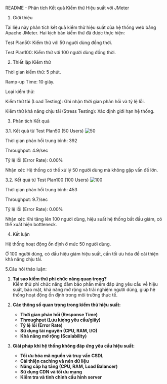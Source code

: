 README - Phân tích Kết quả Kiểm thử Hiệu suất với JMeter

1. Giới thiệu

Tài liệu này phân tích kết quả kiểm thử hiệu suất của hệ thống web bằng Apache JMeter. Hai kịch bản kiểm thử đã được thực hiện:

Test Plan50: Kiểm thử với 50 người dùng đồng thời.

Test Plan100: Kiểm thử với 100 người dùng đồng thời.

2. Thiết lập Kiểm thử

Thời gian kiểm thử: 5 phút.

Ramp-up Time: 10 giây.

Loại kiểm thử:

Kiểm thử tải (Load Testing): Ghi nhận thời gian phản hồi và tỷ lệ lỗi.

Kiểm thử khả năng chịu tải (Stress Testing): Xác định giới hạn hệ thống.

3. Phân tích Kết quả

3.1. Kết quả từ Test Plan50 (50 Users)
![50](https://github.com/user-attachments/assets/0b190819-ce44-4ddf-b381-081b16b30a98)

Thời gian phản hồi trung bình: 392

Throughput: 4.9/sec

Tỷ lệ lỗi (Error Rate): 0.00%

Nhận xét: Hệ thống có thể xử lý 50 người dùng mà không gặp vấn đề lớn.

3.2. Kết quả từ Test Plan100 (100 Users)
![100](https://github.com/user-attachments/assets/dcd4be9c-d02a-4160-9a05-cb4ae07712a5)

Thời gian phản hồi trung bình: 453

Throughput: 9.7/sec

Tỷ lệ lỗi (Error Rate): 0.00%

Nhận xét: Khi tăng lên 100 người dùng, hiệu suất hệ thống bắt đầu giảm, có thể xuất hiện bottleneck.

4. Kết luận

Hệ thống hoạt động ổn định ở mức 50 người dùng.

Ở 100 người dùng, có dấu hiệu giảm hiệu suất, cần tối ưu hóa để cải thiện khả năng chịu tải.

5.Câu hỏi thảo luận:
1. **Tại sao kiểm thử phi chức năng quan trọng?**  
   Kiểm thử phi chức năng đảm bảo phần mềm đáp ứng yêu cầu về hiệu suất, bảo mật, khả năng mở rộng và trải nghiệm người dùng, giúp hệ thống hoạt động ổn định trong môi trường thực tế.  

2. **Các thông số quan trọng trong kiểm thử hiệu suất:**  
   - **Thời gian phản hồi (Response Time)**  
   - **Throughput (Lưu lượng yêu cầu/giây)**  
   - **Tỷ lệ lỗi (Error Rate)**  
   - **Sử dụng tài nguyên (CPU, RAM, I/O)**  
   - **Khả năng mở rộng (Scalability)**  

3. **Giải pháp khi hệ thống không đáp ứng yêu cầu hiệu suất:**  
   - **Tối ưu hóa mã nguồn và truy vấn CSDL**  
   - **Cải thiện caching và nén dữ liệu**  
   - **Nâng cấp hạ tầng (CPU, RAM, Load Balancer)**  
   - **Sử dụng CDN và tối ưu mạng**  
   - **Kiểm tra và tinh chỉnh cấu hình server**
